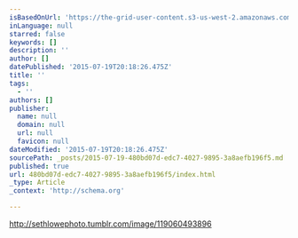 ```yaml
---
isBasedOnUrl: 'https://the-grid-user-content.s3-us-west-2.amazonaws.com/5b02c2d6-8341-4c8d-8ee1-653878a7d403.jpg'
inLanguage: null
starred: false
keywords: []
description: ''
author: []
datePublished: '2015-07-19T20:18:26.475Z'
title: ''
tags:
  - ''
authors: []
publisher:
  name: null
  domain: null
  url: null
  favicon: null
dateModified: '2015-07-19T20:18:26.475Z'
sourcePath: _posts/2015-07-19-480bd07d-edc7-4027-9895-3a8aefb196f5.md
published: true
url: 480bd07d-edc7-4027-9895-3a8aefb196f5/index.html
_type: Article
_context: 'http://schema.org'

---
```

http://sethlowephoto.tumblr.com/image/119060493896